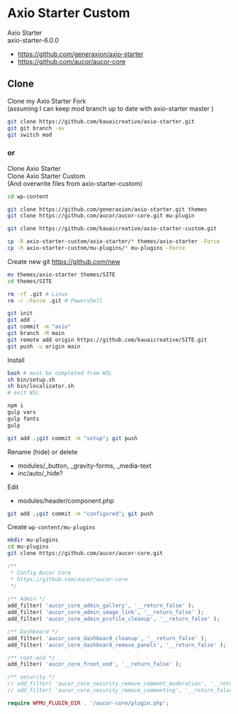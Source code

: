 # Axio Starter Custom

Axio Starter  
axio-starter-6.0.0

- https://github.com/generaxion/axio-starter
- https://github.com/aucor/aucor-core

## Clone

Clone my Axio Starter Fork  
(assuming I can keep mod branch up to date with axio-starter master )

```bash
git clone https://github.com/kauaicreative/axio-starter.git
git git branch -av
git switch mod
```

### or

Clone Axio Starter  
Clone Axio Starter Custom  
(And overwrite files from axio-starter-custom)

```bash
cd wp-content

git clone https://github.com/generaxion/axio-starter.git themes
git clone https://github.com/aucor/aucor-core.git mu-plugin 

git clone https://github.com/kauaicreative/axio-starter-custom.git

cp -R axio-starter-custom/axio-starter/* themes/axio-starter -Force
cp -R axio-starter-custom/mu-plugins/* mu-plugins -Force
```

Create new git https://github.com/new

```bash
mv themes/axio-starter themes/SITE
cd themes/SITE

rm -rf .git # Linux
rm -r -Force .git # Powershell

git init
git add .
git commit -m "axio"
git branch -M main
git remote add origin https://github.com/kauaicreative/SITE.git
git push -u origin main
```


Install
```bash
bash # must be completed from WSL 
sh bin/setup.sh
sh bin/localizator.sh
# exit WSL

npm i
gulp vars
gulp fonts
gulp 

git add .;git commit -m "setup"; git push
```

Rename (hide) or delete
- modules/_button, _gravity-forms, _media-text
- inc/auto/_hide?

Edit
- modules/header/component.php

```bash
git add .;git commit -m "configured"; git push
```

Create `wp-content/mu-plugins`

```bash
mkdir mu-plugins
cd mu-plugins
git clone https://github.com/aucor/aucor-core.git
```

```php
/**
 * Config Aucor Core
 * https://github.com/aucor/aucor-core
 */
 
/** Admin */
add_filter( 'aucor_core_admin_gallery', '__return_false' );
add_filter( 'aucor_core_admin_image_link', '__return_false' );
add_filter( 'aucor_core_admin_profile_cleanup', '__return_false' );

/** Dashboard */
add_filter( 'aucor_core_dashboard_cleanup', '__return_false' );
add_filter( 'aucor_core_dashboard_remove_panels', '__return_false' );

/** ront-end */
add_filter( 'aucor_core_front_end', '__return_false' );

/** security */
// add_filter( 'aucor_core_security_remove_comment_moderation', '__return_false' );
// add_filter( 'aucor_core_security_remove_commenting', '__return_false' );

require WPMU_PLUGIN_DIR . '/aucor-core/plugin.php';
```

